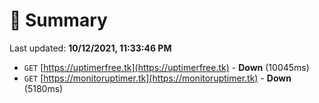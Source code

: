 # 📖 Summary
Last updated: **10/12/2021, 11:33:46 PM**

- `GET` [https://uptimerfree.tk](https://uptimerfree.tk) - **Down** (10045ms)
- `GET` [https://monitoruptimer.tk](https://monitoruptimer.tk) - **Down** (5180ms)
